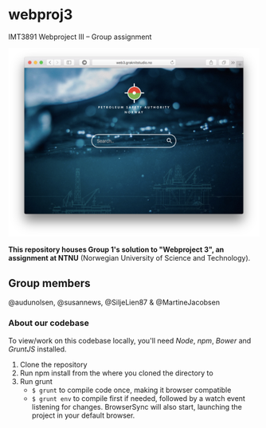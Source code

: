 # webproj3
IMT3891 Webproject III – Group assignment

![Image of proposed solution](webcap.png)

**This repository houses Group 1's solution to "Webproject 3", an assignment at NTNU** (Norwegian University of Science and Technology).

## Group members
@audunolsen, @susannews, @SiljeLien87 & @MartineJacobsen

### About our codebase
To view/work on this codebase locally, you'll need *Node*, *npm*, *Bower* and *GruntJS* installed. 

1. Clone the repository
1. Run npm install from the where you cloned the directory to
1. Run grunt
	* ```$ grunt``` to compile code once, making it browser compatible
	* ```$ grunt env``` to compile first if needed, followed by a watch event listening for changes. BrowserSync will also start, launching the project in your default browser.